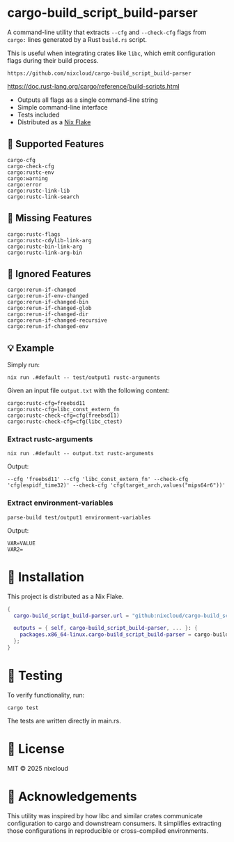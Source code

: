 # cargo-build_script_build-parser

A command-line utility that extracts `--cfg` and `--check-cfg` flags from `cargo:` lines generated by a Rust `build.rs` script.

This is useful when integrating crates like `libc`, which emit configuration flags during their build process. 

    https://github.com/nixcloud/cargo-build_script_build-parser

<https://doc.rust-lang.org/cargo/reference/build-scripts.html>

- Outputs all flags as a single command-line string
- Simple command-line interface
- Tests included
- Distributed as a [Nix Flake](#flake-usage)

## 🔧 Supported Features

    cargo-cfg
    cargo-check-cfg
    cargo:rustc-env
    cargo:warning
    cargo:error
    cargo:rustc-link-lib
    cargo:rustc-link-search

## 🔧 Missing Features

    cargo:rustc-flags
    cargo:rustc-cdylib-link-arg
    cargo:rustc-bin-link-arg
    cargo:rustc-link-arg-bin

## 🔧 Ignored Features

    cargo:rerun-if-changed
    cargo:rerun-if-env-changed
    cargo:rerun-if-changed-bin
    cargo:rerun-if-changed-glob
    cargo:rerun-if-changed-dir
    cargo:rerun-if-changed-recursive
    cargo:rerun-if-changed-env

## 💡 Example

Simply run:

    nix run .#default -- test/output1 rustc-arguments

Given an input file `output.txt` with the following content:

    cargo:rustc-cfg=freebsd11
    cargo:rustc-cfg=libc_const_extern_fn
    cargo:rustc-check-cfg=cfg(freebsd11)
    cargo:rustc-check-cfg=cfg(libc_ctest)

### Extract rustc-arguments

    nix run .#default -- output.txt rustc-arguments

Output:

    --cfg 'freebsd11' --cfg 'libc_const_extern_fn' --check-cfg 'cfg(espidf_time32)' --check-cfg 'cfg(target_arch,values("mips64r6"))'

### Extract environment-variables

    parse-build test/output1 environment-variables

Output:

    VAR=VALUE
    VAR2=

# 🚀 Installation

This project is distributed as a Nix Flake.

```nix
{
  cargo-build_script_build-parser.url = "github:nixcloud/cargo-build_script_build-parser";

  outputs = { self, cargo-build_script_build-parser, ... }: {
    packages.x86_64-linux.cargo-build_script_build-parser = cargo-build_script_build-parser.packages.x86_64-linux.default;
  };
}
```

# 🧪 Testing

To verify functionality, run:

    cargo test

The tests are written directly in main.rs.

# 📄 License

MIT © 2025 nixcloud

# 🙏 Acknowledgements

This utility was inspired by how libc and similar crates communicate configuration to cargo and downstream consumers. It simplifies extracting those configurations in reproducible or cross-compiled environments.
